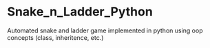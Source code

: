 # Snake_n_Ladder_Python
Automated snake and ladder game implemented in python using oop concepts (class, inheritence, etc.)
